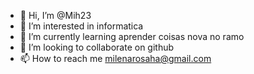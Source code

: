 - 👋 Hi, I’m @Mih23
- 👀 I’m interested in informatica
- 🌱 I’m currently learning aprender coisas nova no ramo
- 💞️ I’m looking to collaborate on github
- 📫 How to reach me milenarosaha@gmail.com

<!---
Mih23/Mih23 is a ✨ special ✨ repository because its `README.md` (this file) appears on your GitHub profile.
You can click the Preview link to take a look at your changes.
--->

